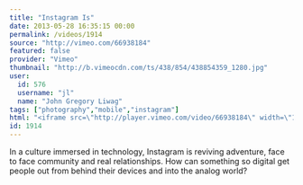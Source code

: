 ```yaml
---
title: "Instagram Is"
date: 2013-05-28 16:35:15 00:00
permalink: /videos/1914
source: "http://vimeo.com/66938184"
featured: false
provider: "Vimeo"
thumbnail: "http://b.vimeocdn.com/ts/438/854/438854359_1280.jpg"
user:
  id: 576
  username: "jl"
  name: "John Gregory Liwag"
tags: ["photography","mobile","instagram"]
html: "<iframe src=\"http://player.vimeo.com/video/66938184\" width=\"1280\" height=\"720\" frameborder=\"0\" webkitAllowFullScreen mozallowfullscreen allowFullScreen></iframe>"
id: 1914
---
```


In a culture immersed in technology, Instagram is reviving adventure, face to face community and real relationships. How can something so digital get people out from behind their devices and into the analog world?